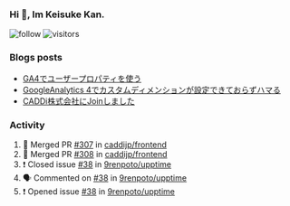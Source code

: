 ### Hi 👋, Im Keisuke Kan.

<!--
**9renpoto/9renpoto** is a ✨ _special_ ✨ repository because its `README.md` (this file) appears on your GitHub profile.

Here are some ideas to get you started:

- 🔭 I’m currently working on ...
- 🌱 I’m currently learning ...
- 👯 I’m looking to collaborate on ...
- 🤔 I’m looking for help with ...
- 💬 Ask me about ...
- 📫 How to reach me: ...
- 😄 Pronouns: ...
- ⚡ Fun fact: ...
-->

![follow](https://img.shields.io/github/followers/9renpoto?label=Follow&style=social)
![visitors](https://komarev.com/ghpvc/?username=9renpoto&label=Profile%20views&color=0e75b6&style=flat)

### Blogs posts

<!-- BLOG-POST-LIST:START -->
- [GA4でユーザープロパティを使う](https://9renpoto.dev/2021/02/21/google-analytics-4-user-properties/)
- [GoogleAnalytics 4でカスタムディメンションが設定できておらずハマる](https://9renpoto.dev/2021/02/13/google-analytics-4/)
- [CADDi株式会社にJoinしました](https://9renpoto.dev/2020/12/05/join/)
<!-- BLOG-POST-LIST:END -->

### Activity

<!--START_SECTION:activity-->
1. 🎉 Merged PR [#307](https://github.com/caddijp/frontend/pull/307) in [caddijp/frontend](https://github.com/caddijp/frontend)
2. 🎉 Merged PR [#308](https://github.com/caddijp/frontend/pull/308) in [caddijp/frontend](https://github.com/caddijp/frontend)
3. ❗️ Closed issue [#38](https://github.com/9renpoto/upptime/issues/38) in [9renpoto/upptime](https://github.com/9renpoto/upptime)
4. 🗣 Commented on [#38](https://github.com/9renpoto/upptime/issues/38) in [9renpoto/upptime](https://github.com/9renpoto/upptime)
5. ❗️ Opened issue [#38](https://github.com/9renpoto/upptime/issues/38) in [9renpoto/upptime](https://github.com/9renpoto/upptime)
<!--END_SECTION:activity-->

<!--START_SECTION:waka-->
<!--END_SECTION:waka-->